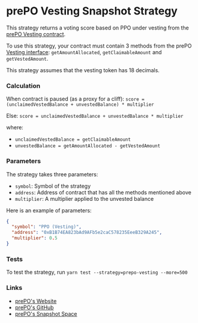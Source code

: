 # prePO Vesting Snapshot Strategy

This strategy returns a voting score based on PPO under vesting from the [prePO Vesting contract](https://github.com/prepo-io/prepo-monorepo/blob/main/apps/smart-contracts/token/contracts/vesting/Vesting.sol).

To use this strategy, your contract must contain 3 methods from the prePO [Vesting interface](https://github.com/prepo-io/prepo-monorepo/blob/main/apps/smart-contracts/token/contracts/vesting/interfaces/IVesting.sol): `getAmountAllocated`, `getClaimableAmount` and `getVestedAmount`.

This strategy assumes that the vesting token has 18 decimals.

### Calculation

When contract is paused (as a proxy for a cliff):
`score = (unclaimedVestedBalance + unvestedBalance) * multiplier`

Else:
`score = unclaimedVestedBalance + unvestedBalance * multiplier`

where:

- `unclaimedVestedBalance = getClaimableAmount`
- `unvestedBalance = getAmountAllocated - getVestedAmount`

### Parameters

The strategy takes three parameters:

- `symbol`: Symbol of the strategy
- `address`: Address of contract that has all the methods mentioned above
- `multiplier`: A multiplier applied to the unvested balance

Here is an example of parameters:

```json
{
  "symbol": "PPO (Vesting)",
  "address": "0xB1B74EA823bAd9AFb5e2caC578235EeeB329A245",
  "multiplier": 0.5
}
```

### Tests

To test the strategy, run `yarn test --strategy=prepo-vesting --more=500`

### Links

- [prePO's Website](https://prepo.io/)
- [prePO's GitHub](https://github.com/prepo-io/prepo-monorepo/)
- [prePO's Snapshot Space](https://vote.prepo.io/)
